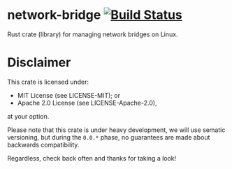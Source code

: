 # network-bridge [![Build Status](https://travis-ci.org/levex/network-bridge-rs.svg?branch=master)](https://travis-ci.org/levex/network-bridge-rs)
Rust crate (library) for managing network bridges on Linux.

# Disclaimer

This crate is licensed under:

- MIT License (see LICENSE-MIT); or
- Apache 2.0 License (see LICENSE-Apache-2.0),

at your option.

Please note that this crate is under heavy development, we will use sematic
versioning, but during the `0.0.*` phase, no guarantees are made about
backwards compatibility.

Regardless, check back often and thanks for taking a look!
